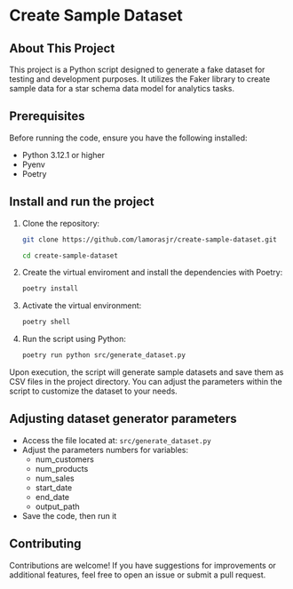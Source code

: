 # Create Sample Dataset

## About This Project

This project is a Python script designed to generate a fake dataset for testing and development purposes. It utilizes the Faker library to create sample data for a star schema data model for analytics tasks.

## Prerequisites
Before running the code, ensure you have the following installed:
- Python 3.12.1 or higher
- Pyenv
- Poetry


## Install and run the project
1. Clone the repository:

    ```bash
    git clone https://github.com/lamorasjr/create-sample-dataset.git
    
    cd create-sample-dataset
    ```

2. Create the virtual enviroment and install the dependencies with Poetry:
    ```bash
    poetry install
    ```

3. Activate the virtual environment:
    ```bash
    poetry shell
    ```

4. Run the script using Python:

    ```bash
    poetry run python src/generate_dataset.py
    ```

Upon execution, the script will generate sample datasets and save them as CSV files in the project directory. You can adjust the parameters within the script to customize the dataset to your needs.


## Adjusting dataset generator parameters
* Access the file located at: `src/generate_dataset.py`
* Adjust the parameters numbers for variables:
    * num_customers
    * num_products
    * num_sales
    * start_date
    * end_date
    * output_path
* Save the code, then run it

## Contributing
Contributions are welcome! If you have suggestions for improvements or additional features, feel free to open an issue or submit a pull request.